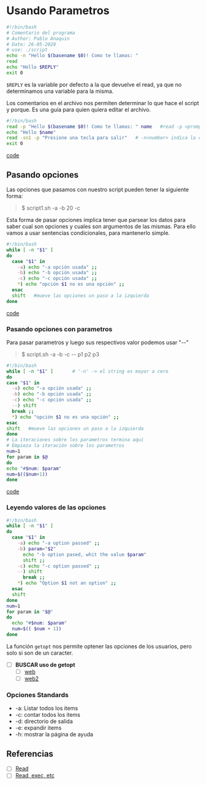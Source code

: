 # Usando Parametros

```Bash
#!/bin/bash
# Comentario del programa
# Author: Pablo Anaquin
# Date: 26-05-2020
# use: ./script
echo -n "Hello $(basename $0)! Como te llamas: "
read
echo "Hello $REPLY"
exit 0
```

`$REPLY` es la variable por defecto a la que devuelve el read, ya que no determinamos una variable para la misma.

Los comentarios en el archivo nos permiten determinar lo que hace el script y porque. Es una guía para quien quiera editar el archivo.

```bash
#!/bin/bash
read -p "Hello $(basename $0)! Como te llamas: " name   #read -p <prompt> <variable name>
echo "Hello $name"
read -sn1 -p "Presione una tecla para salir"   # -n<number> indica la cantidad de caracteres a leer|-s no lo muestra
exit 0
```

[code](02hello4.sh)

## Pasando opciones

Las opciones que pasamos con nuestro script pueden tener la siguiente forma:

> $ script1.sh -a -b 20 -c

Esta forma de pasar opciones implica tener que parsear los datos para saber cual son opciones y cuales son argumentos de las mismas. Para ello vamos a usar sentencias condicionales, para mantenerlo simple.

```bash
#!/bin/bash
while [ -n "$1" ]
do
  case "$1" in
    -a) echo "-a opción usada" ;;
    -b) echo "-b opción usada" ;;
    -c) echo "-c opción usada" ;;
    *) echo "opción $1 no es una opción" ;;
  esac
  shift   #mueve las opciones un paso a la izquierda
done
```

[code](02options.sh)

### Pasando opciones con parametros

Para pasar parametros y luego sus respectivos valor podemos usar "--"

> $ script.sh -a -b -c -- p1 p2 p3

```bash
#!/bin/bash
while [ -n "$1" ]       # '-n' -> el string es mayor a cero
do
case "$1" in
  -a) echo "-a opción usada" ;;
  -b) echo "-b opción usada" ;;
  -c) echo "-c opción usada" ;;
  --) shift
  break ;;
  *) echo "opción $1 no es una opción" ;;
esac
shift   #mueve las opciones un paso a la izquierda
done
# La iteraciones sobre los parametros termina aquí
# Empieza la iteración sobre los parametros
num=1
for param in $@
do
echo "#$num: $param"
num=$(($num+1))
done
```

[code](02options2.sh)

### Leyendo valores de las opciones

```bash
#!/bin/bash
while [ -n "$1" ]
do
  case "$1" in
    -a) echo "-a option passed" ;;
    -b) param="$2"
      echo "-b option pased, whit the value $param"
      shift ;;
    -c) echo "-c option passed" ;;
    --) shift
      break ;;
    *) echo "Option $1 not an option" ;;
  esac
  shift
done
num=1
for param in "$@"
do
  echo "#$num: $param"
  num=$(( $num + 1))
done
```

La función `getopt` nos permite optener las opciones de los usuarios, pero solo si son de un caracter.

- [ ] **BUSCAR uso de getopt**
  - [ ] [web](http://www.manpagez.com/man/1/getopt/)
  - [ ] [web2](https://ss64.com/bash/getopts.html)

### Opciones Standards

* -a: Listar todos los items
* -c: contar todos los items
* -d: directorio de salida
* -e: expandir items
* -h: mostrar la página de ayuda

## Referencias

- [ ] [Read](https://ss64.com/bash/read.html)
- [ ] [Read, exec, etc](http://tldp.org/LDP/Bash-Beginners-Guide/html/sect_08_02.html)
